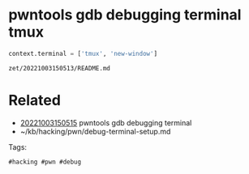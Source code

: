 # pwntools gdb debugging terminal tmux
```python
context.terminal = ['tmux', 'new-window']
```

` zet/20221003150513/README.md `

# Related

- [20221003150515](/zet/20221003150515/README.md) pwntools gdb debugging terminal
- ~/kb/hacking/pwn/debug-terminal-setup.md

Tags:

    #hacking #pwn #debug 
